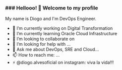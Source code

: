 ### ### Hellooo! 👋 Welcome to my profile

My name is Diogo and I'm DevOps Engineer.

- 🔭 I’m currently working on Digital Transformation
- 🌱 I’m currently learning Oracle Cloud Infrastructure
- 👯 I’m looking to collaborate on 
- 🤔 I’m looking for help with ...
- 💬 Ask me about DevOps, SRE and Cloud...
- 📫 How to reach me: ...
- ⚡ @diogo.alvesoficial on instagram: viva la vida!!!

